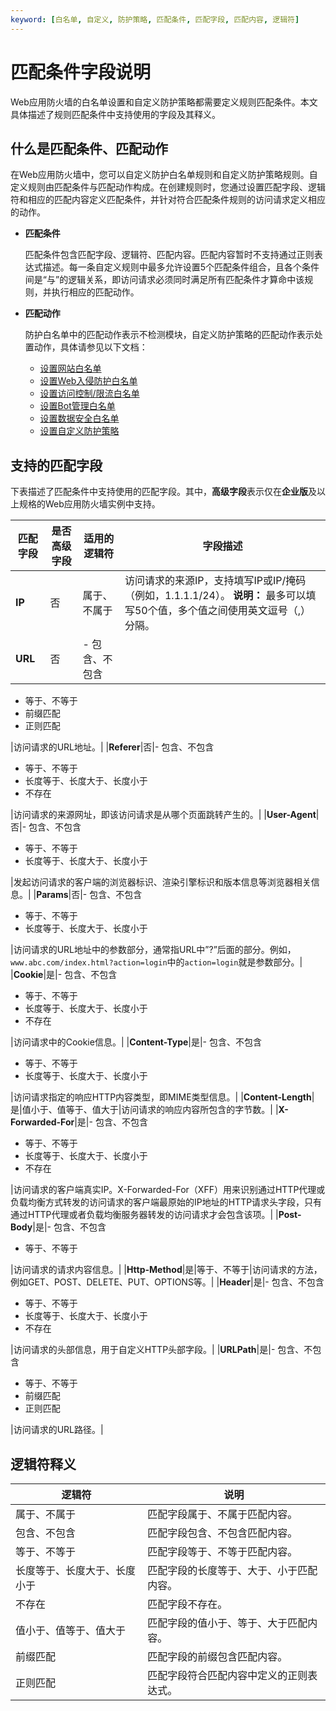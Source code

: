 ```yaml
---
keyword: [白名单, 自定义, 防护策略, 匹配条件, 匹配字段, 匹配内容, 逻辑符]
---
```


# 匹配条件字段说明

Web应用防火墙的白名单设置和自定义防护策略都需要定义规则匹配条件。本文具体描述了规则匹配条件中支持使用的字段及其释义。

## 什么是匹配条件、匹配动作

在Web应用防火墙中，您可以自定义防护白名单规则和自定义防护策略规则。自定义规则由匹配条件与匹配动作构成。在创建规则时，您通过设置匹配字段、逻辑符和相应的匹配内容定义匹配条件，并针对符合匹配条件规则的访问请求定义相应的动作。

-   **匹配条件**

    匹配条件包含匹配字段、逻辑符、匹配内容。匹配内容暂时不支持通过正则表达式描述。每一条自定义规则中最多允许设置5个匹配条件组合，且各个条件间是“与”的逻辑关系，即访问请求必须同时满足所有匹配条件才算命中该规则，并执行相应的匹配动作。

-   **匹配动作**

    防护白名单中的匹配动作表示不检测模块，自定义防护策略的匹配动作表示处置动作，具体请参见以下文档：

    -   [设置网站白名单](/intl.zh-CN/网站防护配置/防护白名单/设置网站白名单.md)
    -   [设置Web入侵防护白名单](/intl.zh-CN/网站防护配置/防护白名单/设置Web入侵防护白名单.md)
    -   [设置访问控制/限流白名单](/intl.zh-CN/网站防护配置/防护白名单/设置访问控制/限流白名单.md)
    -   [设置Bot管理白名单](/intl.zh-CN/网站防护配置/防护白名单/设置Bot管理白名单.md)
    -   [设置数据安全白名单](/intl.zh-CN/网站防护配置/防护白名单/设置数据安全白名单.md)
    -   [设置自定义防护策略](/intl.zh-CN/网站防护配置/访问控制/限流/设置自定义防护策略.md)

## 支持的匹配字段

下表描述了匹配条件中支持使用的匹配字段。其中，**高级字段**表示仅在**企业版**及以上规格的Web应用防火墙实例中支持。

|匹配字段|是否高级字段|适用的逻辑符|字段描述|
|----|------|------|----|
|**IP**|否|属于、不属于|访问请求的来源IP，支持填写IP或IP/掩码（例如，1.1.1.1/24）。 **说明：** 最多可以填写50个值，多个值之间使用英文逗号（,）分隔。 |
|**URL**|否|-   包含、不包含
-   等于、不等于
-   前缀匹配
-   正则匹配

|访问请求的URL地址。|
|**Referer**|否|-   包含、不包含
-   等于、不等于
-   长度等于、长度大于、长度小于
-   不存在

|访问请求的来源网址，即该访问请求是从哪个页面跳转产生的。|
|**User-Agent**|否|-   包含、不包含
-   等于、不等于
-   长度等于、长度大于、长度小于

|发起访问请求的客户端的浏览器标识、渲染引擎标识和版本信息等浏览器相关信息。|
|**Params**|否|-   包含、不包含
-   等于、不等于
-   长度等于、长度大于、长度小于

|访问请求的URL地址中的参数部分，通常指URL中”?”后面的部分。例如，`www.abc.com/index.html?action=login`中的`action=login`就是参数部分。|
|**Cookie**|是|-   包含、不包含
-   等于、不等于
-   长度等于、长度大于、长度小于
-   不存在

|访问请求中的Cookie信息。|
|**Content-Type**|是|-   包含、不包含
-   等于、不等于
-   长度等于、长度大于、长度小于

|访问请求指定的响应HTTP内容类型，即MIME类型信息。|
|**Content-Length**|是|值小于、值等于、值大于|访问请求的响应内容所包含的字节数。|
|**X-Forwarded-For**|是|-   包含、不包含
-   等于、不等于
-   长度等于、长度大于、长度小于
-   不存在

|访问请求的客户端真实IP。X-Forwarded-For（XFF）用来识别通过HTTP代理或负载均衡方式转发的访问请求的客户端最原始的IP地址的HTTP请求头字段，只有通过HTTP代理或者负载均衡服务器转发的访问请求才会包含该项。|
|**Post-Body**|是|-   包含、不包含
-   等于、不等于

|访问请求的请求内容信息。|
|**Http-Method**|是|等于、不等于|访问请求的方法，例如GET、POST、DELETE、PUT、OPTIONS等。|
|**Header**|是|-   包含、不包含
-   等于、不等于
-   长度等于、长度大于、长度小于
-   不存在

|访问请求的头部信息，用于自定义HTTP头部字段。|
|**URLPath**|是|-   包含、不包含
-   等于、不等于
-   前缀匹配
-   正则匹配

|访问请求的URL路径。|

## 逻辑符释义

|逻辑符|说明|
|---|--|
|属于、不属于|匹配字段属于、不属于匹配内容。|
|包含、不包含|匹配字段包含、不包含匹配内容。|
|等于、不等于|匹配字段等于、不等于匹配内容。|
|长度等于、长度大于、长度小于|匹配字段的长度等于、大于、小于匹配内容。|
|不存在|匹配字段不存在。|
|值小于、值等于、值大于|匹配字段的值小于、等于、大于匹配内容。|
|前缀匹配|匹配字段的前缀包含匹配内容。|
|正则匹配|匹配字段符合匹配内容中定义的正则表达式。|

